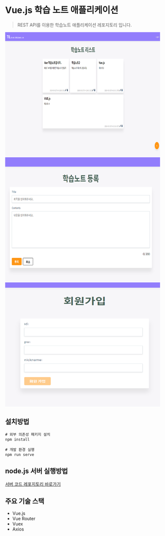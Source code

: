 # Vue.js 학습 노트 애플리케이션

> REST API를 이용한 학습노트 애플리케이션 레포지토리 입니다.

<img src="./images/main.png" style="width: 500px; height: 400px;">
<img src="./images/register.png" style="width: 500px; height: 400px;">
<img src="./images/signup.png" style="width: 500px; height: 400px;">

## 설치방법

```
# 외부 의존성 패키지 설치
npm install

# 개발 환경 실행
npm run serve
```

## node.js 서버 실행방법

[서버 코드 레포지토리 바로가기](https://github.com/nohsunghyung/vue-learning-server)

## 주요 기술 스택
* Vue.js
* Vue Router
* Vuex
* Axios